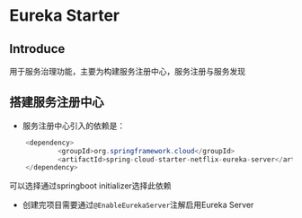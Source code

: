 # Eureka Starter

## Introduce

用于服务治理功能，主要为构建服务注册中心，服务注册与服务发现

## 搭建服务注册中心

- 服务注册中心引入的依赖是：

```java
    <dependency>
            <groupId>org.springframework.cloud</groupId>
            <artifactId>spring-cloud-starter-netflix-eureka-server</artifactId>
    </dependency>
```

可以选择通过springboot initializer选择此依赖

- 创建完项目需要通过`@EnableEurekaServer`注解启用Eureka Server